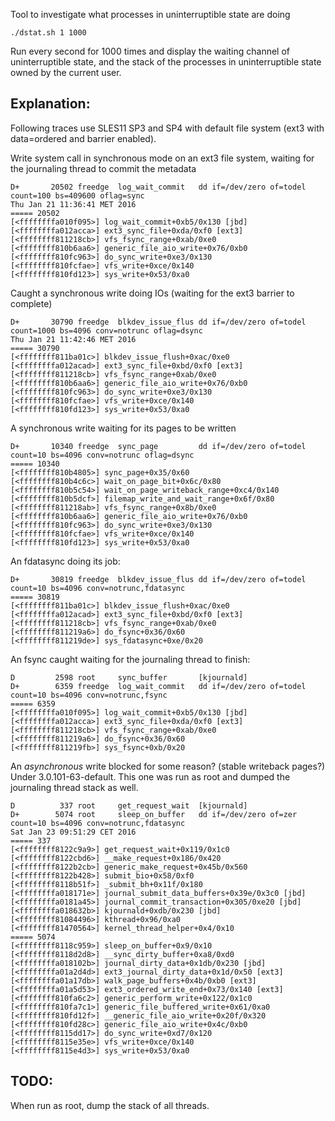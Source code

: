 Tool to investigate what processes in uninterruptible state are doing

    ./dstat.sh 1 1000

Run every second for 1000 times and display the waiting channel of uninterruptible state, and the stack
of the processes in uninterruptible state owned by the current user.

Explanation:
------------

Following traces use SLES11 SP3 and SP4 with default file system (ext3 with data=ordered and barrier enabled).

Write system call in synchronous mode on an ext3 file system, waiting for the journaling thread to commit the metadata

    D+       20502 freedge  log_wait_commit   dd if=/dev/zero of=todel count=100 bs=409600 oflag=sync
    Thu Jan 21 11:36:41 MET 2016
    ===== 20502
    [<ffffffffa010f095>] log_wait_commit+0xb5/0x130 [jbd]
    [<ffffffffa012acca>] ext3_sync_file+0xda/0xf0 [ext3]
    [<ffffffff811218cb>] vfs_fsync_range+0xab/0xe0
    [<ffffffff810b6aa6>] generic_file_aio_write+0x76/0xb0
    [<ffffffff810fc963>] do_sync_write+0xe3/0x130
    [<ffffffff810fcfae>] vfs_write+0xce/0x140
    [<ffffffff810fd123>] sys_write+0x53/0xa0

Caught a synchronous write doing IOs (waiting for the ext3 barrier to complete)

    D+       30790 freedge  blkdev_issue_flus dd if=/dev/zero of=todel count=1000 bs=4096 conv=notrunc oflag=dsync
    Thu Jan 21 11:42:46 MET 2016
    ===== 30790
    [<ffffffff811ba01c>] blkdev_issue_flush+0xac/0xe0
    [<ffffffffa012acad>] ext3_sync_file+0xbd/0xf0 [ext3]
    [<ffffffff811218cb>] vfs_fsync_range+0xab/0xe0
    [<ffffffff810b6aa6>] generic_file_aio_write+0x76/0xb0
    [<ffffffff810fc963>] do_sync_write+0xe3/0x130
    [<ffffffff810fcfae>] vfs_write+0xce/0x140
    [<ffffffff810fd123>] sys_write+0x53/0xa0

A synchronous write waiting for its pages to be written

    D+       10340 freedge  sync_page         dd if=/dev/zero of=todel count=10 bs=4096 conv=notrunc oflag=dsync
    ===== 10340
    [<ffffffff810b4805>] sync_page+0x35/0x60
    [<ffffffff810b4c6c>] wait_on_page_bit+0x6c/0x80
    [<ffffffff810b5c54>] wait_on_page_writeback_range+0xc4/0x140
    [<ffffffff810b5dcf>] filemap_write_and_wait_range+0x6f/0x80
    [<ffffffff811218ab>] vfs_fsync_range+0x8b/0xe0
    [<ffffffff810b6aa6>] generic_file_aio_write+0x76/0xb0
    [<ffffffff810fc963>] do_sync_write+0xe3/0x130
    [<ffffffff810fcfae>] vfs_write+0xce/0x140
    [<ffffffff810fd123>] sys_write+0x53/0xa0

An fdatasync doing its job:

    D+       30819 freedge  blkdev_issue_flus dd if=/dev/zero of=todel count=10 bs=4096 conv=notrunc,fdatasync
    ===== 30819
    [<ffffffff811ba01c>] blkdev_issue_flush+0xac/0xe0
    [<ffffffffa012acad>] ext3_sync_file+0xbd/0xf0 [ext3]
    [<ffffffff811218cb>] vfs_fsync_range+0xab/0xe0
    [<ffffffff811219a6>] do_fsync+0x36/0x60
    [<ffffffff811219de>] sys_fdatasync+0xe/0x20

An fsync caught waiting for the journaling thread to finish:

    D         2598 root     sync_buffer       [kjournald]
    D+        6359 freedge  log_wait_commit   dd if=/dev/zero of=todel count=10 bs=4096 conv=notrunc,fsync
    ===== 6359
    [<ffffffffa010f095>] log_wait_commit+0xb5/0x130 [jbd]
    [<ffffffffa012acca>] ext3_sync_file+0xda/0xf0 [ext3]
    [<ffffffff811218cb>] vfs_fsync_range+0xab/0xe0
    [<ffffffff811219a6>] do_fsync+0x36/0x60
    [<ffffffff811219fb>] sys_fsync+0xb/0x20


An *asynchronous* write blocked for some reason? (stable writeback pages?) Under 3.0.101-63-default. This one was run as root and dumped the journaling thread stack as well.

    D          337 root     get_request_wait  [kjournald]
    D+        5074 root     sleep_on_buffer   dd if=/dev/zero of=zer count=10 bs=4096 conv=notrunc,fdatasync
    Sat Jan 23 09:51:29 CET 2016
    ===== 337
    [<ffffffff8122c9a9>] get_request_wait+0x119/0x1c0
    [<ffffffff8122cbd6>] __make_request+0x186/0x420
    [<ffffffff8122b2cb>] generic_make_request+0x45b/0x560
    [<ffffffff8122b428>] submit_bio+0x58/0xf0
    [<ffffffff8118b51f>] _submit_bh+0x11f/0x180
    [<ffffffffa018171e>] journal_submit_data_buffers+0x39e/0x3c0 [jbd]
    [<ffffffffa0181a45>] journal_commit_transaction+0x305/0xe20 [jbd]
    [<ffffffffa018632b>] kjournald+0xdb/0x230 [jbd]
    [<ffffffff81084496>] kthread+0x96/0xa0
    [<ffffffff81470564>] kernel_thread_helper+0x4/0x10
    ===== 5074
    [<ffffffff8118c959>] sleep_on_buffer+0x9/0x10
    [<ffffffff8118d2d8>] __sync_dirty_buffer+0xa8/0xd0
    [<ffffffffa018102b>] journal_dirty_data+0x1db/0x230 [jbd]
    [<ffffffffa01a2d4d>] ext3_journal_dirty_data+0x1d/0x50 [ext3]
    [<ffffffffa01a17db>] walk_page_buffers+0x4b/0xb0 [ext3]
    [<ffffffffa01a5d53>] ext3_ordered_write_end+0x73/0x140 [ext3]
    [<ffffffff810fa6c2>] generic_perform_write+0x122/0x1c0
    [<ffffffff810fa7c1>] generic_file_buffered_write+0x61/0xa0
    [<ffffffff810fd12f>] __generic_file_aio_write+0x20f/0x320
    [<ffffffff810fd28c>] generic_file_aio_write+0x4c/0xb0
    [<ffffffff8115dd17>] do_sync_write+0xd7/0x120
    [<ffffffff8115e35e>] vfs_write+0xce/0x140
    [<ffffffff8115e4d3>] sys_write+0x53/0xa0


TODO:
-----

When run as root, dump the stack of all threads.
